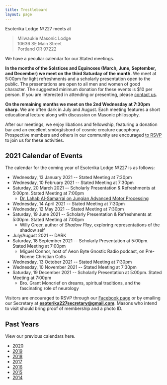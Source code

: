 ```yaml
---
title: Trestleboard
layout: page
---
```


Esoterika Lodge №227 meets at

> Milwaukie Masonic Lodge<br>
> 10636 SE Main Street<br>
> Portland OR 97222

We have a peculiar calendar for our Stated meetings.

**In the months of the Solstices and Equinoxes (March, June,
September, and December) we meet on the third Saturday of the month.**
We meet at 5:00pm for light refreshments and a scholarly presentation
open to the public. The presentations are open to all men and women of
good character. The suggested minimum donation for these events is $10
per person. If you are interested in attending or presenting, please
[contact us](/contact/).

**On the remaining months we meet on the 2nd Wednesday at 7:30pm
sharp.** We are often dark in July and August. Each meeting features a
short educational lecture along with discussion on Masonic philosophy.

After our meetings, we enjoy libations and fellowship, featuring a
donation bar and an excellent smörgåsbord of cosmic creature cacophony. Prospective members
and others in our community are encouraged [to RSVP](/contact/) to join us for these activities.

## 2021 Calendar of Events

The calendar for the coming year of Esoterika Lodge №227 is as follows:

 -  Wednesday, 13 January 2021 -- Stated Meeting at 7:30pm
 -  Wednesday, 10 February 2021 -- Stated Meeting at 7:30pm
 -  Saturday, 20 March 2021 -- Scholarly Presentation & Refreshments at 5:00pm. Stated Meeting at 7:00pm
    * [Dr. Lahab Al-Samarrai on Jungian Advanced Motor Processing](2021-alsamarrai/)
 -  Wednesday, 14 April 2021 -- Stated Meeting at 7:30pm
 -  Wednesday, 12 May 2021 -- Stated Meeting at 7:30pm
 -  Saturday, 19 June 2021 -- Scholarly Presentation & Refreshments at 5:00pm. Stated Meeting at 7:00pm
    * Willy Greer, author of *Shadow Play*, exploring representations of the shadow self
 -  July/August 2021 -- DARK
 -  Saturday, 18 September 2021 -- Scholarly Presentation at 5:00pm. Stated Meeting at 7:00pm
    * Miguel Connor, host of Aeon Byte Gnostic Radio podcast, on Pre-Nicene Christian Colts
 -  Wednesday, 13 October 2021 -- Stated Meeting at 7:30pm
 -  Wednesday, 10 November 2021 -- Stated Meeting at 7:30pm
 -  Saturday, 19 December 2021 -- Scholarly Presentation at 5:00pm. Stated Meeting at 7:00pm
    * Bro. Grant Moncrief on dreams, spiritual traditions, and the fascinating role of neurology

Visitors are encouraged to RSVP through our [Facebook page](https://www.facebook.com/esoterikalodge.oregon/) or by emailing our Secretary at **esoterika227secretary@gmail.com**. Masons who intend to visit should bring proof of membership and a photo ID.

## Past Years

View our previous calendars here.

 - [2020](2020/)
 - [2019](2019/)
 - [2018](2018/)
 - [2017](2017/)
 - [2016](2016/)
 - [2015](2015/)
 - [2014](2014/)
 
